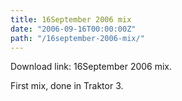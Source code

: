 ```yaml
---
title: 16September 2006 mix
date: "2006-09-16T00:00:00Z"
path: "/16september-2006-mix/"
---
```


Download link: 16September 2006 mix.

First mix, done in Traktor 3.
